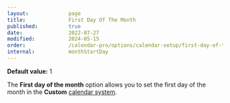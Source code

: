 ```yaml
---
layout:             page
title:              First Day Of The Month
published:          true
date:               2022-07-27
modified:           2024-05-15  
order:              /calendar-pro/options/calendar-setup/first-day-of-the-month
internal:           monthStartDay
---
```

**Default value:** 1

The **First day of the month** option allows you to set the first day of the month in the **Custom** [calendar system](./system.md).
